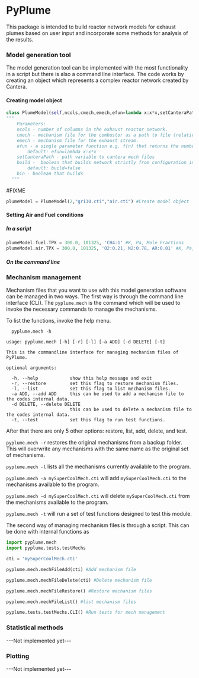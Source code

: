 # PyPlume
This package is intended to build reactor network models for exhaust plumes based on user input and incorporate some methods for analysis of the results.

### Model generation tool
The model generation tool can be implemented with the most functionality in a script but there is also a command line interface. The code works by creating an object which represents a complex reactor network created by Cantera.

#### Creating model object
```python
class PlumeModel(self,ncols,cmech,emech,efun=lambda x:x*x,setCanteraPath=None,build=False,bin=False)
"""
    Parameters:
    ncols - number of columns in the exhaust reactor network.
    cmech - mechanism file for the combustor as a path to file (relative or absolute)
    emech - mechanism file for the exhaust stream.
    efun - a single parameter function e.g. f(n) that returns the number of reactors in a column
        default: efun=lambda x:x*x
    setCanteraPath - path variable to cantera mech files
    build -  boolean that builds network strictly from configuration in mechanism files (T,P) if true.
        default: build=false
    bin - boolean that builds
  """
```

#FIXME
```python
plumeModel = PlumeModel(2,"gri30.cti","air.cti") #Create model object
```

#### Setting Air and Fuel conditions
##### In a script
```python
plumeModel.fuel.TPX = 300.0, 101325, 'CH4:1' #K, Pa, Mole Fractions
plumeModel.air.TPX = 300.0, 101325, 'O2:0.21, N2:0.78, AR:0.01' #K, Pa, Mole Fractions
```

##### On the command line


### Mechanism management

Mechanism files that you want to use with this model generation software can be managed in two ways. The first way is through the command line interface (CLI). The `pyplume.mech` is the command which will be used to invoke the necessary commands to manage the mechanisms.

To list the functions, invoke the help menu.
```shell
  pyplume.mech -h
```
```shell
usage: pyplume.mech [-h] [-r] [-l] [-a ADD] [-d DELETE] [-t]

This is the commandline interface for managing mechanism files of PyPlume.

optional arguments:

  -h, --help            show this help message and exit
  -r, --restore         set this flag to restore mechanism files.
  -l, --list            set this flag to list mechanism files.
  -a ADD, --add ADD     this can be used to add a mechanism file to the codes internal data.
  -d DELETE, --delete DELETE
                        this can be used to delete a mechanism file to the codes internal data.
  -t, --test            set this flag to run test functions.
```

After that there are only 5 other options: restore, list, add, delete, and test.

`pyplume.mech -r` restores the original mechanisms from a backup folder. This will overwrite any mechanisms with the same name as the original set of mechanisms.

`pyplume.mech -l` lists all the mechanisms currently available to the program.

`pyplume.mech -a mySuperCoolMech.cti` will add `mySuperCoolMech.cti` to the mechanisms available to the program.

`pyplume.mech -d mySuperCoolMech.cti` will delete `mySuperCoolMech.cti` from the mechanisms available to the program.

`pyplume.mech -t` will run a set of test functions designed to test this module.

The second way of managing mechanism files is through a script. This can be done with internal functions as
```python
import pyplume.mech
import pyplume.tests.testMechs

cti = 'mySuperCoolMech.cti'

pyplume.mech.mechFileAdd(cti) #Add mechanism file

pyplume.mech.mechFileDelete(cti) #Delete mechanism file

pyplume.mech.mechFileRestore() #Restore mechanism files

pyplume.mech.mechFileList() #list mechanism files

pyplume.tests.testMechs.CLI() #Run tests for mech management

```

### Statistical methods

---Not implemented yet---

### Plotting

---Not implemented yet---
